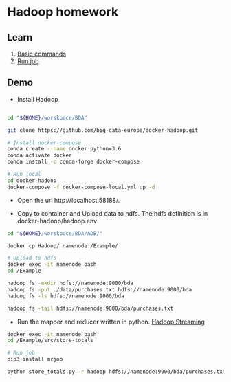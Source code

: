 # Hadoop homework

## Learn

1. [Basic commands](https://youtu.be/l0I_2nyPNZM)
2. [Run job](https://youtu.be/WyEkdh1Qptk)


## Demo

* Install Hadoop

```bash

cd "${HOME}/worskpace/BDA"

git clone https://github.com/big-data-europe/docker-hadoop.git

# Install docker-compose
conda create --name docker python=3.6
conda activate docker
conda install -c conda-forge docker-compose

# Run local
cd docker-hadoop
docker-compose -f docker-compose-local.yml up -d
```

* Open the url http://localhost:58188/.

* Copy to container and Upload data to hdfs. The hdfs definition is in
docker-hadoop/hadoop.env

```bash
cd "${HOME}/worskpace/BDA/ADB/"

docker cp Hadoop/ namenode:/Example/

# Upload to hdfs
docker exec -it namenode bash
cd /Example

hadoop fs -mkdir hdfs://namenode:9000/bda
hadoop fs -put ./data/purchases.txt hdfs://namenode:9000/bda
hadoop fs -ls hdfs://namenode:9000/bda

hadoop fs -tail hdfs://namenode:9000/bda/purchases.txt
```

* Run the mapper and reducer written in python. [Hadoop Streaming](https://hadoop.apache.org/docs/r2.7.1/hadoop-streaming/HadoopStreaming.html)

```bash
docker exec -it namenode bash
cd /Example/src/store-totals

# Run job
pip3 install mrjob

python store_totals.py -r hadoop hdfs://namenode:9000/bda/purchases.txt > /Example/data/mrjob_out.txt
```
